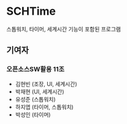 # SCHTime
스톱워치, 타이머, 세계시간 기능이 포함된 프로그램

## 기여자
### 오픈소스SW활용 11조
- 김현빈 (조장, UI, 세계시간)
- 박재현 (UI, 세계시간)
- 유성준 (스톱워치)
- 하지엽 (타이머, 스톱워치)
- 박성인 (타이머)